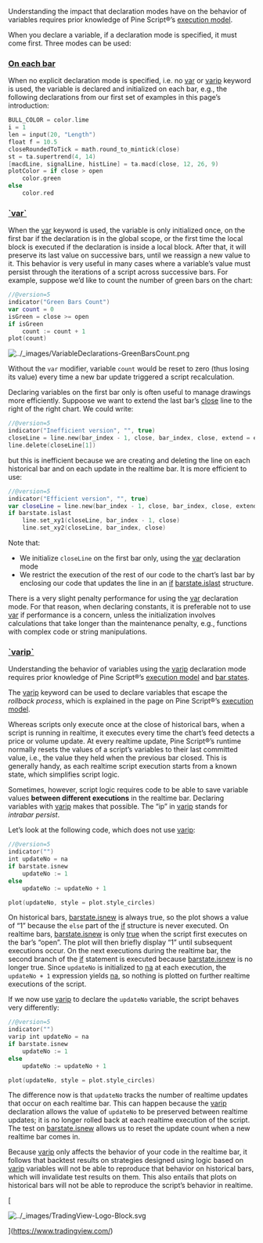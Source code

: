 Understanding the impact that declaration modes have on the behavior of variables requires prior knowledge of Pine Script®’s [execution model](language/Execution_model.html#pageexecutionmodel).

When you declare a variable, if a declaration mode is specified, it must come first. Three modes can be used:

### [On each bar](#id6)

When no explicit declaration mode is specified, i.e. no [var](https://www.tradingview.com/pine-script-reference/v5/#op_var) or [varip](https://www.tradingview.com/pine-script-reference/v5/#op_varip) keyword is used, the variable is declared and initialized on each bar, e.g., the following declarations from our first set of examples in this page’s introduction:

```swift
BULL_COLOR = color.lime
i = 1
len = input(20, "Length")
float f = 10.5
closeRoundedToTick = math.round_to_mintick(close)
st = ta.supertrend(4, 14)
[macdLine, signalLine, histLine] = ta.macd(close, 12, 26, 9)
plotColor = if close > open
    color.green
else
    color.red

```


### [\`var\`](#id7)

When the [var](https://www.tradingview.com/pine-script-reference/v5/#op_var) keyword is used, the variable is only initialized once, on the first bar if the declaration is in the global scope, or the first time the local block is executed if the declaration is inside a local block. After that, it will preserve its last value on successive bars, until we reassign a new value to it. This behavior is very useful in many cases where a variable’s value must persist through the iterations of a script across successive bars. For example, suppose we’d like to count the number of green bars on the chart:

```swift
//@version=5
indicator("Green Bars Count")
var count = 0
isGreen = close >= open
if isGreen
    count := count + 1
plot(count)

```


![../_images/VariableDeclarations-GreenBarsCount.png](https://tradingview.com/pine-script-docs/en/v5/_images/VariableDeclarations-GreenBarsCount.png)

Without the `var` modifier, variable `count` would be reset to zero (thus losing its value) every time a new bar update triggered a script recalculation.

Declaring variables on the first bar only is often useful to manage drawings more efficiently. Suppoose we want to extend the last bar’s [close](https://www.tradingview.com/pine-script-reference/v5/#var_close) line to the right of the right chart. We could write:

```swift
//@version=5
indicator("Inefficient version", "", true)
closeLine = line.new(bar_index - 1, close, bar_index, close, extend = extend.right, width = 3)
line.delete(closeLine[1])

```


but this is inefficient because we are creating and deleting the line on each historical bar and on each update in the realtime bar. It is more efficient to use:

```swift
//@version=5
indicator("Efficient version", "", true)
var closeLine = line.new(bar_index - 1, close, bar_index, close, extend = extend.right, width = 3)
if barstate.islast
    line.set_xy1(closeLine, bar_index - 1, close)
    line.set_xy2(closeLine, bar_index, close)

```


Note that:

*   We initialize `closeLine` on the first bar only, using the [var](https://www.tradingview.com/pine-script-reference/v5/#op_var) declaration mode
*   We restrict the execution of the rest of our code to the chart’s last bar by enclosing our code that updates the line in an [if](https://www.tradingview.com/pine-script-reference/v5/#op_if) [barstate.islast](https://www.tradingview.com/pine-script-reference/v5/#var_barstate{dot}islast) structure.

There is a very slight penalty performance for using the [var](https://www.tradingview.com/pine-script-reference/v5/#op_var) declaration mode. For that reason, when declaring constants, it is preferable not to use [var](https://www.tradingview.com/pine-script-reference/v5/#op_var) if performance is a concern, unless the initialization involves calculations that take longer than the maintenance penalty, e.g., functions with complex code or string manipulations.

### [\`varip\`](#id8)

Understanding the behavior of variables using the [varip](https://www.tradingview.com/pine-script-reference/v5/#op_varip) declaration mode requires prior knowledge of Pine Script®’s [execution model](language/Execution_model.html#pageexecutionmodel) and [bar states](https://tradingview.com/pine-script-docs/en/v5/concepts_Bar_states.html#pagebarstates).

The [varip](https://www.tradingview.com/pine-script-reference/v5/#op_varip) keyword can be used to declare variables that escape the _rollback process_, which is explained in the page on Pine Script®’s [execution model](language/Execution_model.html#pageexecutionmodel).

Whereas scripts only execute once at the close of historical bars, when a script is running in realtime, it executes every time the chart’s feed detects a price or volume update. At every realtime update, Pine Script®’s runtime normally resets the values of a script’s variables to their last committed value, i.e., the value they held when the previous bar closed. This is generally handy, as each realtime script execution starts from a known state, which simplifies script logic.

Sometimes, however, script logic requires code to be able to save variable values **between different executions** in the realtime bar. Declaring variables with [varip](https://www.tradingview.com/pine-script-reference/v5/#op_varip) makes that possible. The “ip” in [varip](https://www.tradingview.com/pine-script-reference/v5/#op_varip) stands for _intrabar persist_.

Let’s look at the following code, which does not use [varip](https://www.tradingview.com/pine-script-reference/v5/#op_varip):

```swift
//@version=5
indicator("")
int updateNo = na
if barstate.isnew
    updateNo := 1
else
    updateNo := updateNo + 1

plot(updateNo, style = plot.style_circles)

```


On historical bars, [barstate.isnew](https://www.tradingview.com/pine-script-reference/v5/#var_barstate{dot}isnew) is always true, so the plot shows a value of “1” because the `else` part of the [if](https://www.tradingview.com/pine-script-reference/v5/#op_if) structure is never executed. On realtime bars, [barstate.isnew](https://www.tradingview.com/pine-script-reference/v5/#var_barstate{dot}isnew) is only [true](https://www.tradingview.com/pine-script-reference/v5/#op_true) when the script first executes on the bar’s “open”. The plot will then briefly display “1” until subsequent executions occur. On the next executions during the realtime bar, the second branch of the [if](https://www.tradingview.com/pine-script-reference/v5/#op_if) statement is executed because [barstate.isnew](https://www.tradingview.com/pine-script-reference/v5/#var_barstate{dot}isnew) is no longer true. Since `updateNo` is initialized to [na](https://www.tradingview.com/pine-script-reference/v5/#var_na) at each execution, the `updateNo + 1` expression yields [na](https://www.tradingview.com/pine-script-reference/v5/#var_na), so nothing is plotted on further realtime executions of the script.

If we now use [varip](https://www.tradingview.com/pine-script-reference/v5/#op_varip) to declare the `updateNo` variable, the script behaves very differently:

```swift
//@version=5
indicator("")
varip int updateNo = na
if barstate.isnew
    updateNo := 1
else
    updateNo := updateNo + 1

plot(updateNo, style = plot.style_circles)

```


The difference now is that `updateNo` tracks the number of realtime updates that occur on each realtime bar. This can happen because the [varip](https://www.tradingview.com/pine-script-reference/v5/#op_varip) declaration allows the value of `updateNo` to be preserved between realtime updates; it is no longer rolled back at each realtime execution of the script. The test on [barstate.isnew](https://www.tradingview.com/pine-script-reference/v5/#var_barstate{dot}isnew) allows us to reset the update count when a new realtime bar comes in.

Because [varip](https://www.tradingview.com/pine-script-reference/v5/#op_varip) only affects the behavior of your code in the realtime bar, it follows that backtest results on strategies designed using logic based on [varip](https://www.tradingview.com/pine-script-reference/v5/#op_varip) variables will not be able to reproduce that behavior on historical bars, which will invalidate test results on them. This also entails that plots on historical bars will not be able to reproduce the script’s behavior in realtime.

[

![../_images/TradingView-Logo-Block.svg](https://tradingview.com/pine-script-docs/en/v5/_images/TradingView-Logo-Block.svg)

](https://www.tradingview.com/)
